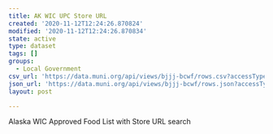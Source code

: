```yaml
---
title: AK WIC UPC Store URL
created: '2020-11-12T12:24:26.870824'
modified: '2020-11-12T12:24:26.870834'
state: active
type: dataset
tags: []
groups:
  - Local Government
csv_url: 'https://data.muni.org/api/views/bjjj-bcwf/rows.csv?accessType=DOWNLOAD'
json_url: 'https://data.muni.org/api/views/bjjj-bcwf/rows.json?accessType=DOWNLOAD'
layout: post

---
```

Alaska WIC Approved Food List with Store URL search
